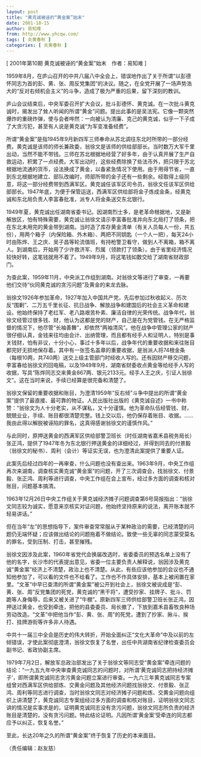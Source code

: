 ```yaml
---
layout: post
title: "黄克诚被诬的“黄金案”始末"
date: 2001-10-15
author: 易知难
from: http://www.yhcqw.com/
tags: [ 炎黄春秋 ]
categories: [ 炎黄春秋 ]
---
```



[ 2001年第10期 黄克诚被诬的“黄金案”始末　作者：易知难 ]


1959年8月，在庐山召开的中共八届八中全会上，错误地作出了关于所谓“以彭德怀同志为首的彭、黄、张、周反党集团”的决议。随之，在全党开展了一场声势浩大的“反对右倾机会主义”的斗争，造成了极为严重的后果，留下深刻的教训。


庐山会议结束后，中央军委召开扩大会议，批斗彭德怀、黄克诚。在一次批斗黄克诚时，揭发出了耸人听闻的所谓“黄金”问题。提出此事的是吴法宪。它像一颗突然爆炸的重磅炸弹，使与会者哗然：一向被认为清廉、克己的黄克诚，似乎一下子成了大贪污犯，甚至有人说是黄克诚“为军变准备经费”。


所谓“黄金案”是指1945年9月新四军三师奉命从苏北调往东北时所带的一部分经费。黄克诚是该师的师长兼政委，翁徐文是该师的供给部部长。当时数万大军千里出动，当然不能不带钱。三师在苏北根据地经营了好多年，由于认真开展了生产自救运动，积累了一点经费。大军出动时，这些经费除换了些法币外，把只限于苏北根据地流通的货币，设法换成了黄金，以备紧急情况下使用。由于用得节省，一直到东北根据地建立、部队改编时，师部所带的金子还有一些剩余。经取得上级同意，将这一部分经费带到西满军区。黄克诚任该军区司令员，翁徐文任该军区供给部部长。1947年底，为便于保管运送，西满军区供给部将金子炼成金条，经黄克诚和东北局负责人李富春批准，派专人将金条送交东北银行。


1949年夏，黄克诚出任湖南省委书记。因湖南烈士多，是老革命根据地，又是新解放区，怕有特殊需要，黄克诚让翁徐文请示李富春批准并向东北局打了领条，把在东北未用完的黄金带到湖南。当时造了库存黄金清单（有关人员每人一份，共五份），用两个箱子（内保险箱、外木箱）、两把不同钥匙（一个人一把），每天24小时由陈烨、王之庆、吴子昌等轮流值班，有持枪警卫看守，做到人不离箱，箱不离人。到湖南后，开始用了少许救济军、烈属（领款打了领条）。由于省里经济情况较快好转，这笔钱就用不着了。1949年9月，将这笔钱如数交给了湖南省财政部门。

为查此案，1959年11月，中央派工作组到湖南。对翁徐文等进行了审查，一再要他们交待“伙同黄克诚的贪污问题”及黄金的来龙去脉。


翁徐文1926年参加革命，1927年加入中国共产党，先后参加过秋收起义、历次反“围剿”、二万五千里长征、抗日战争、解放战争和建国后的社会主义革命和建设。他始终保持了老红军、老八路艰苦朴素、廉洁自律的光荣传统。战争年代，翁徐文经管过很多钱、财，他认为这都是党的财产，自己是在为党管钱。在无严格监督的情况下，他尽管“长袖善舞”，却依然“两袖清风”。他在战争中管理公家的财产很仔细认真，金钱来往均由会计、出纳管理，而且都有经手人和证明人，特别是事关钱财，怕有非议，十分小心，事过十多年以后，战争年代的重要收据和来往账目都完好无损地保存着。其中有一张签名盖章的重要收据，是翁派人将74根金条（每根10两，共740两）送交上级主管部门时经收人写的。还有因财产移交问题，李富春给翁徐文的回电稿，以及1949年9月，湖南省财委收点黄金等给经手人写的收据，写具“陈烨同志交来黄金867两、银元2133元。经手人王之庆，引证人翁徐文”。这在当时来说，手续已经算是很完备和清楚了。


翁徐文保留的重要收据和账目，为澄清1959年“反右倾”斗争中提出的所谓“黄金案”提供了最直接、最可靠的物证。人民出版社出版的《黄克诚自述》一书中称赞：“翁徐文为人十分老实，从不谋私，又十分谨慎。他为革命队伍经管钱、财，兢兢业业，手续、账目都很清楚完整。钱上交以后，他仍保存着账目、收据。……我由此得以解脱被诬陷的罪名，这真得感谢翁徐文的谨慎作风。”


与此同时，原押送黄金的西满军区供给部警卫班长（时任湖南省嘉禾县税务局长）张正鸿，提供了1947年冬为东北银行押送黄金的详细经过，并得到同去的付景毅（翁徐文的秘书）、周利（会计）等证实无误，也为澄清此案提供了重要人证。


此案先后经过四年的一再审查，什么问题也没有查出来。1963年9月，中央工作组再次来湖南，调查核实黄克诚“黄金案”的问题，开了三次调查会，找翁徐文、付景毅、张正鸿、周利等进行调查，中央工作组在会上宣布，经过多方面的调查和核对账目，问题基本搞清。


1963年12月26日中央工作组关于黄克诚经济摊子问题调查第6号简报指出：“翁徐文同志较为诚实，愿意来京核实对证问题，他始终坚持原来的说法，离开账本就不轻易讲话。”


但在当年“左”的思想指导下，案件审查常常服从于某种政治的需要，已经清楚的问题仍无端怀疑；应该做出结论的问题拖着不做结论。致使一些无辜的同志蒙受莫名的罪名，受到压制、打击，甚至摧残。


翁徐文因涉及此案，1960年省党代会换届改选时，省委委员的预选名单上没有了他的名字，长沙市的代表提出意见，省委一位主要负责人解释说，翁因涉及黄克诚“黄金案”经济上不清楚，政治上也不清楚。从此，有些应该他参加的会议也不通知他参加了，可以看的文件也不给看了。工作也不作具体安排，基本上被闲置在家里。“文革”中早已查清的所谓“黄金案”被公开到社会上，翁徐文被说成是“彭、黄、张、周”反党集团的死党，黄克诚的“黑干将”，遭受抄家、挂牌子、批斗、罚跪等人身侮辱，后来又被关进了“牛棚”。原新四军三师供给部警卫班长张正鸿，因押送过黄金，也受到牵连，把他的县委委员、局长撤了，下放到嘉禾县畜牧良种场劳动改造。“文革”中把他当作“彭、黄、张、周”的死党，遭到了抄家、揪斗、挨打、挂牌游街等许多非人待遇。


中共十一届三中全会是历史的伟大转折，开始全面纠正“文化大革命”中及以前的左倾错误，才使此案彻底澄清，翁徐文恢复了名誉，出任中共湖南省纪律检查委员会副书记、省政协副主席。


1979年7月2日，解放军总政治部发出了关于翁徐文等同志受“黄金案”牵连问题的结论：“一九五九年中央审查黄克诚同志的问题时，对所谓‘黄克诚同志把持经济摊子’，即所谓黄克诚同志贪污黄金问题立案进行审查。一九六三年黄克诚同志专案组曾对西满军区供给部炼、交黄金问题及其他经济问题找翁徐文、付景毅、张正鸿、周利等同志进行调查，当时翁徐文同志对经济摊子问题和炼、交黄金问题向组织上讲清楚了，黄克诚同志专案组经过多方面的调查和核对账目，证明翁徐文同志讲的情况是实事求是的，证明黄克诚同志没有贪污问题，翁徐文同志所负责的经济账目是清楚的，没有贪污问题。特此结论证明。凡因所谓‘黄金案’受牵连的同志都应予以纠正，恢复名誉。”

至此，长达20年之久的所谓“黄金案”终于恢复了历史的本来面目。

（责任编辑：赵友慈）


